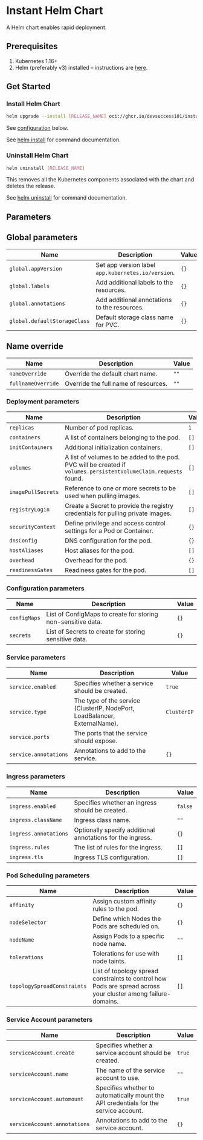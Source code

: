 # Instant Helm Chart

A Helm chart enables rapid deployment.

## Prerequisites

1. Kubernetes 1.16+
2. Helm (preferably v3) installed – instructions are [here](https://helm.sh/docs/intro/install/).

## Get Started

### Install Helm Chart

```bash
helm upgrade --install [RELEASE_NAME] oci://ghcr.io/devsuccess101/instant-chart
```

See [configuration](#parameters) below.

See [helm install](https://helm.sh/docs/helm/helm_install/) for command documentation.

### Uninstall Helm Chart

```bash
helm uninstall [RELEASE_NAME]
```

This removes all the Kubernetes components associated with the chart and deletes the release.

See [helm uninstall](https://helm.sh/docs/helm/helm_uninstall/) for command documentation.

## Parameters

## Global parameters

| Name                         | Description                                        | Value |
| ---------------------------- | -------------------------------------------------- | ----- |
| `global.appVersion`          | Set app version label `app.kubernetes.io/version`. | `{}`  |
| `global.labels`              | Add additional labels to the resources.            | `{}`  |
| `global.annotations`         | Add additional annotations to the resources.       | `{}`  |
| `global.defaultStorageClass` | Default storage class name for PVC.                | `{}`  |

## Name override

| Name               | Description                          | Value |
| ------------------ | ------------------------------------ | ----- |
| `nameOverride`     | Override the default chart name.     | `""`  |
| `fullnameOverride` | Override the full name of resources. | `""`  |

### Deployment parameters

| Name               | Description                                                                                                      | Value |
| ------------------ | ---------------------------------------------------------------------------------------------------------------- | ----- |
| `replicas`         | Number of pod replicas.                                                                                          | `1`   |
| `containers`       | A list of containers belonging to the pod.                                                                       | `[]`  |
| `initContainers`   | Additional initialization containers.                                                                            | `[]`  |
| `volumes`          | A list of volumes to be added to the pod. PVC will be created if `volumes.persistentVolumeClaim.requests` found. | `[]`  |
| `imagePullSecrets` | Reference to one or more secrets to be used when pulling images.                                                 | `[]`  |
| `registryLogin`    | Create a Secret to provide the registry credentials for pulling private images.                                  | `[]`  |
| `securityContext`  | Define privilege and access control settings for a Pod or Container.                                             | `{}`  |
| `dnsConfig`        | DNS configuration for the pod.                                                                                   | `{}`  |
| `hostAliases`      | Host aliases for the pod.                                                                                        | `[]`  |
| `overhead`         | Overhead for the pod.                                                                                            | `{}`  |
| `readinessGates`   | Readiness gates for the pod.                                                                                     | `[]`  |

### Configuration parameters

| Name         | Description                                                  | Value |
| ------------ | ------------------------------------------------------------ | ----- |
| `configMaps` | List of ConfigMaps to create for storing non-sensitive data. | `{}`  |
| `secrets`    | List of Secrets to create for storing sensitive data.        | `{}`  |

### Service parameters

| Name                  | Description                                                                | Value       |
| --------------------- | -------------------------------------------------------------------------- | ----------- |
| `service.enabled`     | Specifies whether a service should be created.                             | `true`      |
| `service.type`        | The type of the service (ClusterIP, NodePort, LoadBalancer, ExternalName). | `ClusterIP` |
| `service.ports`       | The ports that the service should expose.                                  |             |
| `service.annotations` | Annotations to add to the service.                                         | `{}`        |

### Ingress parameters

| Name                  | Description                                                | Value   |
| --------------------- | ---------------------------------------------------------- | ------- |
| `ingress.enabled`     | Specifies whether an ingress should be created.            | `false` |
| `ingress.className`   | Ingress class name.                                        | `""`    |
| `ingress.annotations` | Optionally specify additional annotations for the ingress. | `{}`    |
| `ingress.rules`       | The list of rules for the ingress.                         | `[]`    |
| `ingress.tls`         | Ingress TLS configuration.                                 | `[]`    |

### Pod Scheduling parameters

| Name                        | Description                                                                                                   | Value |
| --------------------------- | ------------------------------------------------------------------------------------------------------------- | ----- |
| `affinity`                  | Assign custom affinity rules to the pod.                                                                      | `{}`  |
| `nodeSelector`              | Define which Nodes the Pods are scheduled on.                                                                 | `{}`  |
| `nodeName`                  | Assign Pods to a specific node name.                                                                          | `""`  |
| `tolerations`               | Tolerations for use with node taints.                                                                         | `[]`  |
| `topologySpreadConstraints` | List of topology spread constraints to control how Pods are spread across your cluster among failure-domains. | `[]`  |

### Service Account parameters

| Name                         | Description                                                                           | Value  |
| ---------------------------- | ------------------------------------------------------------------------------------- | ------ |
| `serviceAccount.create`      | Specifies whether a service account should be created.                                | `true` |
| `serviceAccount.name`        | The name of the service account to use.                                               | `""`   |
| `serviceAccount.automount`   | Specifies whether to automatically mount the API credentials for the service account. | `true` |
| `serviceAccount.annotations` | Annotations to add to the service account.                                            | `{}`   |
